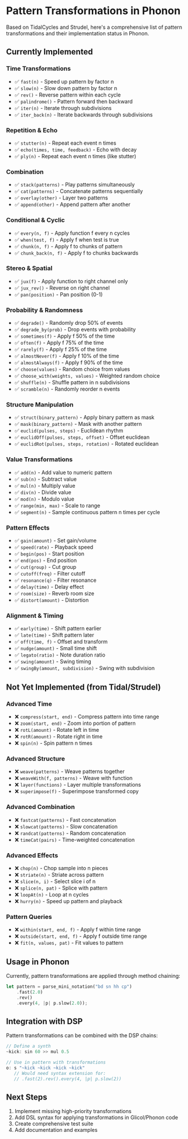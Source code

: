 # Pattern Transformations in Phonon

Based on TidalCycles and Strudel, here's a comprehensive list of pattern transformations and their implementation status in Phonon.

## Currently Implemented

### Time Transformations
- ✅ `fast(n)` - Speed up pattern by factor n
- ✅ `slow(n)` - Slow down pattern by factor n
- ✅ `rev()` - Reverse pattern within each cycle
- ✅ `palindrome()` - Pattern forward then backward
- ✅ `iter(n)` - Iterate through subdivisions
- ✅ `iter_back(n)` - Iterate backwards through subdivisions

### Repetition & Echo
- ✅ `stutter(n)` - Repeat each event n times
- ✅ `echo(times, time, feedback)` - Echo with decay
- ✅ `ply(n)` - Repeat each event n times (like stutter)

### Combination
- ✅ `stack(patterns)` - Play patterns simultaneously  
- ✅ `cat(patterns)` - Concatenate patterns sequentially
- ✅ `overlay(other)` - Layer two patterns
- ✅ `append(other)` - Append pattern after another

### Conditional & Cyclic
- ✅ `every(n, f)` - Apply function f every n cycles
- ✅ `when(test, f)` - Apply f when test is true
- ✅ `chunk(n, f)` - Apply f to chunks of pattern
- ✅ `chunk_back(n, f)` - Apply f to chunks backwards

### Stereo & Spatial
- ✅ `jux(f)` - Apply function to right channel only
- ✅ `jux_rev()` - Reverse on right channel
- ✅ `pan(position)` - Pan position (0-1)

### Probability & Randomness
- ✅ `degrade()` - Randomly drop 50% of events
- ✅ `degrade_by(prob)` - Drop events with probability
- ✅ `sometimes(f)` - Apply f 50% of the time
- ✅ `often(f)` - Apply f 75% of the time
- ✅ `rarely(f)` - Apply f 25% of the time
- ✅ `almostNever(f)` - Apply f 10% of the time
- ✅ `almostAlways(f)` - Apply f 90% of the time
- ✅ `choose(values)` - Random choice from values
- ✅ `choose_with(weights, values)` - Weighted random choice
- ✅ `shuffle(n)` - Shuffle pattern in n subdivisions
- ✅ `scramble(n)` - Randomly reorder n events

### Structure Manipulation
- ✅ `struct(binary_pattern)` - Apply binary pattern as mask
- ✅ `mask(binary_pattern)` - Mask with another pattern
- ✅ `euclid(pulses, steps)` - Euclidean rhythm
- ✅ `euclidOff(pulses, steps, offset)` - Offset euclidean
- ✅ `euclidRot(pulses, steps, rotation)` - Rotated euclidean

### Value Transformations
- ✅ `add(n)` - Add value to numeric pattern
- ✅ `sub(n)` - Subtract value
- ✅ `mul(n)` - Multiply value
- ✅ `div(n)` - Divide value
- ✅ `mod(n)` - Modulo value
- ✅ `range(min, max)` - Scale to range
- ✅ `segment(n)` - Sample continuous pattern n times per cycle

### Pattern Effects
- ✅ `gain(amount)` - Set gain/volume
- ✅ `speed(rate)` - Playback speed
- ✅ `begin(pos)` - Start position
- ✅ `end(pos)` - End position
- ✅ `cut(group)` - Cut group
- ✅ `cutoff(freq)` - Filter cutoff
- ✅ `resonance(q)` - Filter resonance
- ✅ `delay(time)` - Delay effect
- ✅ `room(size)` - Reverb room size
- ✅ `distort(amount)` - Distortion

### Alignment & Timing
- ✅ `early(time)` - Shift pattern earlier
- ✅ `late(time)` - Shift pattern later
- ✅ `off(time, f)` - Offset and transform
- ✅ `nudge(amount)` - Small time shift
- ✅ `legato(ratio)` - Note duration ratio
- ✅ `swing(amount)` - Swing timing
- ✅ `swingBy(amount, subdivision)` - Swing with subdivision

## Not Yet Implemented (from Tidal/Strudel)

### Advanced Time
- ❌ `compress(start, end)` - Compress pattern into time range
- ❌ `zoom(start, end)` - Zoom into portion of pattern
- ❌ `rotL(amount)` - Rotate left in time
- ❌ `rotR(amount)` - Rotate right in time
- ❌ `spin(n)` - Spin pattern n times

### Advanced Structure
- ❌ `weave(patterns)` - Weave patterns together
- ❌ `weaveWith(f, patterns)` - Weave with function
- ❌ `layer(functions)` - Layer multiple transformations
- ❌ `superimpose(f)` - Superimpose transformed copy

### Advanced Combination
- ❌ `fastcat(patterns)` - Fast concatenation
- ❌ `slowcat(patterns)` - Slow concatenation  
- ❌ `randcat(patterns)` - Random concatenation
- ❌ `timeCat(pairs)` - Time-weighted concatenation

### Advanced Effects
- ❌ `chop(n)` - Chop sample into n pieces
- ❌ `striate(n)` - Striate across pattern
- ❌ `slice(n, i)` - Select slice i of n
- ❌ `splice(n, pat)` - Splice with pattern
- ❌ `loopAt(n)` - Loop at n cycles
- ❌ `hurry(n)` - Speed up pattern and playback

### Pattern Queries
- ❌ `within(start, end, f)` - Apply f within time range
- ❌ `outside(start, end, f)` - Apply f outside time range
- ❌ `fit(n, values, pat)` - Fit values to pattern

## Usage in Phonon

Currently, pattern transformations are applied through method chaining:

```rust
let pattern = parse_mini_notation("bd sn hh cp")
    .fast(2.0)
    .rev()
    .every(4, |p| p.slow(2.0));
```

## Integration with DSP

Pattern transformations can be combined with the DSP chains:

```rust
// Define a synth
~kick: sin 60 >> mul 0.5

// Use in pattern with transformations
o: s "~kick ~kick ~kick ~kick" 
   // Would need syntax extension for:
   // .fast(2).rev().every(4, |p| p.slow(2))
```

## Next Steps

1. Implement missing high-priority transformations
2. Add DSL syntax for applying transformations in Glicol/Phonon code
3. Create comprehensive test suite
4. Add documentation and examples